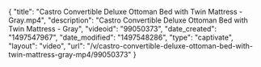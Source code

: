 {
    "title": "Castro Convertible Deluxe Ottoman Bed with Twin Mattress - Gray.mp4",
    "description": "Castro Convertible Deluxe Ottoman Bed with Twin Mattress - Gray",
    "videoid": "99050373",
    "date_created": "1497547967",
    "date_modified": "1497548286",
    "type": "captivate",
    "layout": "video",
    "url": "\/v\/castro-convertible-deluxe-ottoman-bed-with-twin-mattress-gray-mp4\/99050373"
}